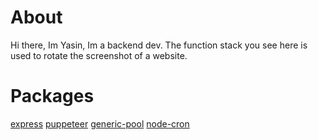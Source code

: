 # About
Hi there, Im Yasin, Im a backend dev. The function stack you see here is used to rotate the screenshot of a website.

# Packages
[express](https://www.npmjs.com/package/express)
[puppeteer](https://www.npmjs.com/package/puppeteer)
[generic-pool](https://www.npmjs.com/package/generic-pool)
[node-cron](https://www.npmjs.com/package/node-cron)
